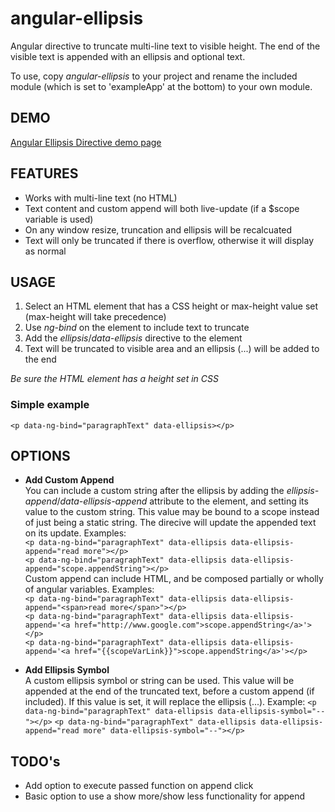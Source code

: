 angular-ellipsis
================

Angular directive to truncate multi-line text to visible height.  The end of the visible text is appended with an ellipsis and optional text.   
   
To use, copy *angular-ellipsis* to your project and rename the included module (which is set to 'exampleApp' at the bottom) to your own module.

DEMO
--------
[Angular Ellipsis Directive demo page](http://dibari.github.io/angular-ellipsis.html "Angular Ellipsis Directive")


FEATURES
--------
* Works with multi-line text (no HTML)
* Text content and custom append will both live-update (if a $scope variable is used)
* On any window resize, truncation and ellipsis will be recalcuated
* Text will only be truncated if there is overflow, otherwise it will display as normal

USAGE
--------
1. Select an HTML element that has a CSS height or max-height value set (max-height will take precedence)
2. Use *ng-bind* on the element to include text to truncate
3. Add the *ellipsis*/*data-ellipsis* directive to the element
4. Text will be truncated to visible area and an ellipsis (...) will be added to the end

*Be sure the HTML element has a height set in CSS*

### Simple example
``<p data-ng-bind="paragraphText" data-ellipsis></p>``   

OPTIONS
--------
* **Add Custom Append**   
You can include a custom string after the ellipsis by adding the *ellipsis-append*/*data-ellipsis-append* attribute to the element, and setting its value to the custom string.  This value may be bound to a scope instead of just being a static string.  The direcive will update the appended text on its update.  Examples:   
``<p data-ng-bind="paragraphText" data-ellipsis data-ellipsis-append="read more"></p>``   
``<p data-ng-bind="paragraphText" data-ellipsis data-ellipsis-append="scope.appendString"></p>``   
Custom append can include HTML, and be composed partially or wholly of angular variables.  Examples:   
``<p data-ng-bind="paragraphText" data-ellipsis data-ellipsis-append="<span>read more</span>"></p>``   
``<p data-ng-bind="paragraphText" data-ellipsis data-ellipsis-append='<a href="http://www.google.com">scope.appendString</a>'></p>``   
``<p data-ng-bind="paragraphText" data-ellipsis data-ellipsis-append='<a href="{{scopeVarLink}}">scope.appendString</a>'></p>``   

* **Add Ellipsis Symbol**   
A custom ellipsis symbol or string can be used.  This value will be appended at the end of the truncated text, before a custom append (if included).  If this value is set, it will replace the ellipsis (...).  Example:
``<p data-ng-bind="paragraphText" data-ellipsis data-ellipsis-symbol="--"></p>``
``<p data-ng-bind="paragraphText" data-ellipsis data-ellipsis-append="read more" data-ellipsis-symbol="--"></p>``   

TODO's
--------
* Add option to execute passed function on append click
* Basic option to use a show more/show less functionality for append